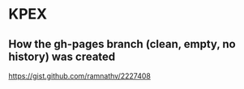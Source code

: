 # KPEX

## How the gh-pages branch (clean, empty, no history) was created

https://gist.github.com/ramnathv/2227408

